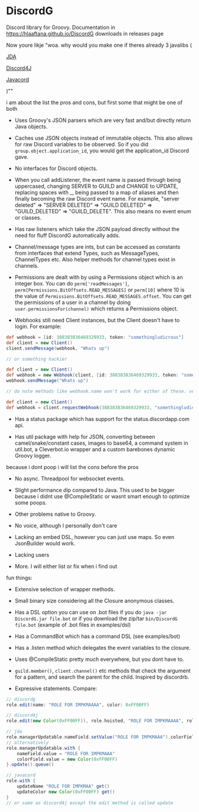 # DiscordG
Discord library for Groovy. Documentation in https://hlaaftana.github.io/DiscordG downloads in releases page

Now youre likje "woa. why would you make one if theres already 3 javalibs (

[JDA](https://github.com/DV8FromTheWorld/JDA)

[Discord4J](https://github.com/austinv11/Discord4J)

[Javacord](https://github.com/BtoBastian/Javacord)

)""

i am about the list the pros and cons, but first some that might be one of both

* Uses Groovy's JSON parsers which are very fast and/but directly return Java objects.

* Caches use JSON objects instead of immutable objects. This also allows for raw Discord variables to be
observed. So if you did `group.object.application_id`, you would get the application_id Discord gave.

* No interfaces for Discord objects.

* When you call addListener, the event name is passed through being uppercased, changing SERVER to GUILD and
CHANGE to UPDATE, replacing spaces with _, being passed to a map of aliases and then finally becoming the raw Discord
event name. For example, "server deleted" => "SERVER DELETED" => "GUILD DELETED" => "GUILD_DELETED" => "GUILD_DELETE".
This also means no event enum or classes.

* Has raw listeners which take the JSON payload directly without the need for fluff DiscordG automatically adds.

* Channel/message types are ints, but can be accessed as constants from interfaces that extend Types, such as
MessageTypes, ChannelTypes etc. Also helper methods for channel types exist in channels.

* Permissions are dealt with by using a Permissions object which is an integer box. You can do
`perm['readMessages']`, `perm[Permissions.BitOffsets.READ_MESSAGES]` or `perm[10]` where 10 is the value of
`Permissions.BitOffsets.READ_MESSAGES.offset`. You can get the permissions of a user in a channel by doing
`user.permissionsFor(channel)` which returns a Permissions object.

* Webhooks still need Client instances, but the Client doesn't have to login. For example:
```groovy
def webhook = [id: 388383836469329933, token: "somethingludicrous"]
def client = new Client()
client.sendMessage(webhook, "Whats up")

// or something hackier

def client = new Client()
def webhook = new Webhook(client, [id: 388383836469329933, token: "somethingludicrous"])
webhook.sendMessage("Whats up")

// do note methods like webhook.name won't work for either of these. version superior to both:

def client = new Client()
def webhook = client.requestWebhook(388383836469329933, "somethingludicrous")
```

* Has a status package which has support for the status.discordapp.com api.

* Has util package with help for JSON, converting between camel/snake/constant cases, images to base64,
a command system in util.bot, a Cleverbot.io wrapper and a custom barebones dynamic Groovy logger.

because i dont poop i will list the cons before the pros

* No async. Threadpool for websocket events.

* Slight performance dip compared to Java. This used to be bigger because i didnt use @CompileStatic or wasnt
smart enough to optimize some poops.

* Other problems native to Groovy.

* No voice, although I personally don't care

* Lacking an embed DSL, however you can just use maps. So even JsonBuilder would work.

* Lacking users

* More. I will either list or fix when i find out

fun things:

* Extensive selection of wrapper methods.

* Small binary size considering all the Closure anonymous classes.

* Has a DSL option you can use on .bot files if you do `java -jar DiscordG.jar file.bot`
or if you download the zip/tar `bin/DiscordG file.bot` (example of .bot files in examples/dsl)

* Has a CommandBot which has a command DSL (see examples/bot)

* Has a .listen method which delegates the event variables to the closure.

* Uses @CompileStatic pretty much everywhere, but you dont have to.

* `guild.member()`, `client.channel()` etc methods that check the argument for a pattern, and search the parent for the
child. Inspired by discordrb.

* Expressive statements. Compare:

```groovy
// discordg
role.edit(name: "ROLE FOR IMPKMAAAA", color: 0xFF00FF)

// discord4j
role.edit(new Color(0xFF00FF)), role.hoisted, "ROLE FOR IMPKMAAAA", role.permissions, role.mentionable)

// jda
role.managerUpdatable.nameField.setValue("ROLE FOR IMPKMAAA").colorField.setValue(new Color(0xFF00FF)).update().queue()
// alternatively
role.managerUpdatable.with {
    nameField.value = "ROLE FOR IMPKMAAA"
    colorField.value = new Color(0xFF00FF)
}.update().queue()

// javacord
role.with {
    updateName "ROLE FOR IMPKMAA" get()
    updateColor new Color(0xFF00FF) get()
}
// or same as discord4j except the edit method is called update
```
